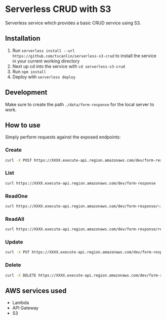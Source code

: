 # Serverless CRUD with S3

Serverless service which provides a basic CRUD service using S3.

## Installation

1. Run `serverless install --url https://github.com/tscanlin/serverless-s3-crud` to install the service in your current working directory
2. Next up cd into the service with `cd serverless-s3-crud`
3. Run `npm install`
4. Deploy with `serverless deploy`

## Development

Make sure to create the path `./data/form-response` for the local server to work.

## How to use

Simply perform requests against the exposed endpoints:

### Create

```bash
curl -X POST https://XXXX.execute-api.region.amazonaws.com/dev/form-response --data '{ "body" : "Learn Serverless" }'
```

### List


```bash
curl https://XXXX.execute-api.region.amazonaws.com/dev/form-response
```

### ReadOne

```bash
curl https://XXXX.execute-api.region.amazonaws.com/dev/form-response/<id>
```

### ReadAll

```bash
curl https://XXXX.execute-api.region.amazonaws.com/dev/form-response/readAll
```

### Update

```bash
curl -X PUT https://XXXX.execute-api.region.amazonaws.com/dev/form-response/<id> --data '{ "body" : "Understand Serverless" }'
```

### Delete

```bash
curl -X DELETE https://XXXX.execute-api.region.amazonaws.com/dev/form-response/<id>
```

## AWS services used

- Lambda
- API Gateway
- S3
